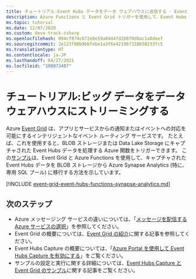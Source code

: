 ```yaml
---
title: チュートリアル:Event Hubs データをデータ ウェアハウスに送信する - Event Grid
description: Azure Functions と Event Grid トリガーを使用して、Event Hubs でキャプチャされたデータを Azure Synapse Analytics に格納する方法について説明します。
ms.topic: tutorial
ms.date: 12/07/2020
ms.custom: devx-track-csharp
ms.openlocfilehash: 094cf874c072e0e59a04447d26070d8ac1a0deef
ms.sourcegitcommit: 2e123f00b9bbfebe1a3f6e42196f328b50233fc5
ms.translationtype: HT
ms.contentlocale: ja-JP
ms.lasthandoff: 04/27/2021
ms.locfileid: "108073487"
---
```

# <a name="tutorial-stream-big-data-into-a-data-warehouse"></a>チュートリアル:ビッグ データをデータ ウェアハウスにストリーミングする
Azure [Event Grid](overview.md) は、アプリとサービスからの通知またはイベントへの対応を可能にするインテリジェントなイベント ルーティング サービスです。 たとえば、これを使用すると、BLOB ストレージまたは Data Lake Storage にキャプチャされた Event Hubs データを処理する Azure 関数をトリガーできます。 この[サンプル](https://github.com/Azure/azure-event-hubs/tree/master/samples/e2e/EventHubsCaptureEventGridDemo)は、Event Grid と Azure Functions を使用して、キャプチャされた Event Hubs データを BLOB ストレージから Azure Synapse Analytics (特に、専用 SQL プール) に移行する方法を示しています。

[!INCLUDE [event-grid-event-hubs-functions-synapse-analytics.md](../../includes/event-grid-event-hubs-functions-synapse-analytics.md)]

## <a name="next-steps"></a>次のステップ

* Azure メッセージング サービスの違いについては、「[メッセージを配信する Azure サービスの選択](compare-messaging-services.md)」を参照してください。
* Event Grid の概要については、[Event Grid の紹介](overview.md)に関する記事を参照してください。
* Event Hubs Capture の概要については、「[Azure Portal を使用して Event Hubs Capture を有効にする](../event-hubs/event-hubs-capture-enable-through-portal.md)」をご覧ください。
* サンプルの設定と実行に関する詳細については、[Event Hubs Capture と Event Grid のサンプル](https://github.com/Azure/azure-event-hubs/tree/master/samples/e2e/EventHubsCaptureEventGridDemo)に関する記事をご覧ください。
